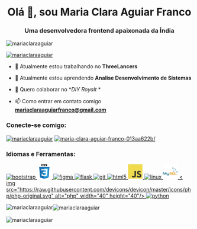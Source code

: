 <h1 align="center">Olá 👋, sou Maria Clara Aguiar Franco</h1>
<h3 align="center">Uma desenvolvedora frontend apaixonada da Índia</h3>

<p align="left"> <img src="https://komarev.com/ghpvc/?username=mariaclaraaguiar&label=Profile%20views&color=0e75b6&style=flat" alt="mariaclaraaguiar" /> </p>

<p align="left"> <a href=" https://github.com/ryo-ma/github-profile-trophy"><img src="https://github-profile-trophy.vercel.app/?username=mariaclaraaguiar" alt="mariaclaraaguiar" /> </a> </p>

- 🔭 Atualmente estou trabalhando no **ThreeLancers**

- 🌱 Atualmente estou aprendendo **Analise Desenvolvimento de Sistemas**

- 👯 Quero colaborar no **DIY Royalt* *

- 📫 Como entrar em contato comigo **mariaclaraaguiarfranco@gmail.com**

<h3 align="left">Conecte-se comigo:</h3>
<p align="left">
<a href="https://dev .to/mariaclaraaguiar" target="blank"><img align="center" src="https://raw.githubusercontent.com/rahuldkjain/github-profile-readme-generator/master/src/images/icons/Social /devto.svg" alt="mariaclaraaguiar" height="30" width="40" /></a>
<a href="https://linkedin.com/in/maria-clara-aguiar-franco-013aa622b /" target="blank"><img align="center" src="https://raw.githubusercontent.com/rahuldkjain/github-profile-readme-generator/master/src/images/icons/Social/linked- in-alt.svg" alt="maria-clara-aguiar-franco-013aa622b/" height="30" width="40" /></a>
</p>

<h3 align="left">Idiomas e Ferramentas:</h3>
<p align="left"> <a href="https://getbootstrap.com" target="_blank" rel="noreferrer"> <img src="https://raw.githubusercontent.com/devicons/devicon /master/icons/bootstrap/bootstrap-plain-wordmark.svg" alt="bootstrap" width="40" height="40"/> </a> <a href="https://www.w3schools.com /css/" target="_blank" rel="noreferrer"> <img src="https://raw.githubusercontent.com/devicons/devicon/master/icons/css3/css3-original-wordmark.svg" alt= "css3" width="40" height="40"/> </a> <a href="https://www.figma.com/" target="_blank" rel="noreferrer"> <img src= "https://www.vectorlogo.zone/logos/figma/figma-icon.svg" alt="figma" width="40" height="40"/> </a> <a href="https:/ /flask.palletsprojects.com/" target="_blank" rel="noreferrer"> <img src="https://www.vectorlogo.zone/logos/pocoo_flask/pocoo_flask-icon.svg" alt="flask" largura ="40" height="40"/> </a> <a href="https://git-scm.com/" target="_blank" rel="noreferrer"> <img src="https:/ /www.vectorlogo.zone/logos/git-scm/git-scm-icon.svg" alt="git" width="40" height="40"/> </a> <a href="https:/ /www.w3.org/html/" target="_blank" rel="noreferrer"> <img src="https://raw.githubusercontent.com/devicons/devicon/master/icons/html5/html5-original- wordmark.svg" alt="html5" width="40" height="40"/> </a> <a href="https://developer.mozilla.org/en-US/docs/Web/JavaScript" target="_blank" rel="noreferrer"> <img src="https://raw.githubusercontent.com/devicons/devicon/master/icons/javascript/javascript-original.svg" alt="javascript" width=" 40" height="40"/> </a> <a href="https://www.linux.org/" target="_blank" rel="noreferrer"> <img src="https://raw .githubusercontent.com/devicons/devicon/master/icons/linux/linux-original.svg" alt="linux" width="40" height="40"/> </a> <a href="https:/ /www.mysql.com/" target="_blank" rel="noreferrer"> <img src="https://raw.githubusercontent.com/devicons/devicon/master/icons/mysql/mysql-original-wordmark.svg" alt="mysql" width="40" height="40"/> </a> <a href="https://www.php.net" target="_blank" rel="noreferrer"> < img src="https://raw.githubusercontent.com/devicons/devicon/master/icons/php/php-original.svg" alt="php" width="40" height="40"/> </a > <a href="https://www.python.org" target="_blank" rel="noreferrer"> <img src="https://raw.githubusercontent.com/devicons/devicon/master/icons/ python/python-original.svg" alt="python" width="40" height="40"/> </a> </p>

<p><img align="left" src="https:// github-readme-stats.vercel.app/api/top-langs?username=mariaclaraaguiar&show_icons=true&locale=en&layout=compact" alt="mariaclaraaguiar" /></p>

<p> <img align="center" src="https://github-readme-stats.vercel.app/api?username=mariaclaraaguiar&show_icons=true&locale=en" alt="mariaclaraaguiar" /></p>

<p><img align="center" src="https://github-readme-streak-stats.herokuapp.com/?user=mariaclaraaguiar&" alt="mariaclaraaguiar" /></p>
